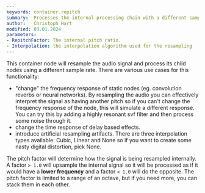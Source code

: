 ```yaml
---
keywords: container.repitch
summary:  Processes the internal processing chain with a different sample rate
author:   Christoph Hart
modified: 03.01.2024
parameters:
- RepitchFactor: The internal pitch ratio.
- Interpolation: the interpolation algorithm used for the resampling
---
```

  
This container node will resample the audio signal and process its child nodes using a different sample rate. There are various use cases for this functionality:

- "change" the frequency response of static nodes (eg. convolution reverbs or neural networks). By resampling the audio you can effectively interpret the signal as having another pitch so if you can't change the frequency response of the node, this will simulate a different response. You can try this by adding a highly resonant svf filter and then process some noise through it.
- change the time response of delay based effects.
- introduce artificial resampling artifacts. There are three interpolation types available: Cubic, Linear and None so if you want to create some nasty digital distortion, pick None.

The pitch factor will determine how the signal is being resampled internally. A factor `> 1.0` will upsample the internal signal so it will be processed as if it would have a **lower frequency** and a factor `< 1.0` will do the opposite. The pitch factor is limited to a range of an octave, but if you need more, you can stack them in each other.
